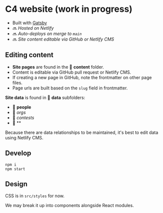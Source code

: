 # C4 website (work in progress)

- Built with [Gatsby](https://www.gatsbyjs.com/docs/)
- 🔜 _Hosted on Netlify_
- 🔜 _Auto-deploys on merge to `main`_
- 🔜 _Site content editable via GitHub or Netlify CMS_

## Editing content

- **Site pages** are found in the 📁 **content** folder.
- Content is editable via GitHub pull request or Netlify CMS.
- If creating a new page in GitHub, note the frontmatter on other page files.
- Page urls are built based on the `slug` field in frontmatter.

**Site data** is found in 📁 **data** subfolders:

- 📁 **people**
- 📁 _orgs_
- 📁 _contests_
- 📁 \*\*

Because there are data relationships to be maintained, it's best to edit data using Netlify CMS.

## Develop

```
npm i
npm start
```

## Design

CSS is in `src/styles` for now.

We may break it up into components alongside React modules.
